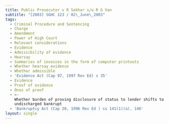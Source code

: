 ```yaml
---
title: Public Prosecutor v R Sekhar s/o R G Van
subtitle: "[2003] SGHC 123 / 02\_June\_2003"
tags:
  - Criminal Procedure and Sentencing
  - Charge
  - Amendment
  - Power of High Court
  - Relevant considerations
  - Evidence
  - Admissibility of evidence
  - Hearsay
  - Summaries of invoices in the form of computer printouts
  - Whether hearsay evidence
  - Whether admissible
  - 'Evidence Act (Cap 97, 1997 Rev Ed) s 35'
  - Evidence
  - Proof of evidence
  - Onus of proof
  - >-
    Whether burden of proving disclosure of status to lender shifts to
    undischarged bankrupt
  - 'Bankruptcy Act (Cap 20, 1996 Rev Ed ) ss 141(1)(a), 146'
layout: single
---
```


